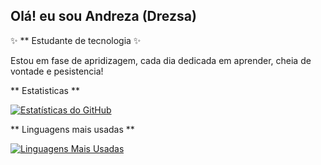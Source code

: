 ## Olá! eu sou Andreza (Drezsa) 

✨ ** Estudante de tecnologia ✨

Estou em fase de apridizagem, cada dia dedicada em aprender, cheia de vontade e pesistencia!

** Estatisticas ** 

[![Estatísticas do GitHub](https://github-readme-stats.vercel.app/api?username=Drezsa&show_icons=true&theme=radical)](https://github.com/Drezsa)

** Linguagens mais usadas **

[![Linguagens Mais Usadas](https://github-readme-stats.vercel.app/api/top-langs/?username=Drezsa&layout=compact&theme=tokyonight)](https://github.com/Drezsa)

<!--
**Drezsa/Drezsa** is a ✨ _special_ ✨ repository because its `README.md` (this file) appears on your GitHub profile.

Here are some ideas to get you started:

- 🔭 Estou em busca de uma vaga 
- 🌱 Estudando PHP no momento...
- 😄 Pronouns: ela/dela 
<div>
<a href="https://github.com/Drezsa">
<img height="180em" src="https://github-readme-stats.vercel.app/api?username=Drezsa&show_icons=true&theme=dracula&incluide_all_commits=true&count_private=true)/>
<img height="180em" src="https://github-readme-stats.vercel.app/api/top-langs/?username=Drezsa&layout=compact&langs_count=l6&theme=dracula"/>
</div>
